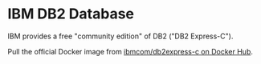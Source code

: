 # IBM DB2 Database

IBM provides a free "community edition" of DB2 ("DB2 Express-C").

Pull the official Docker image from
[ibmcom/db2express-c on Docker Hub](
https://hub.docker.com/r/ibmcom/db2express-c).


